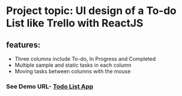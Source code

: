 # Project topic: UI design of a To-do List like Trello with ReactJS
## features:
* Three columns include To-do, In Progress and Completed
* Multiple sample and static tasks in each column
* Moving tasks between columns with the mouse

### See Demo URL- [Todo List App](https://nda-kd.github.io/Reactjs-dnd-todo-list/)
